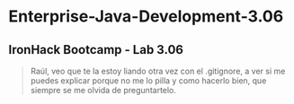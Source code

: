 # Enterprise-Java-Development-3.06
## IronHack Bootcamp - Lab 3.06

> Raúl, veo que te la estoy liando otra vez con el .gitignore, a ver si me puedes explicar porque no me lo pilla y como hacerlo bien, que siempre se me olvida de preguntartelo.
